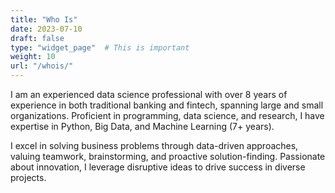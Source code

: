 ```yaml
---
title: "Who Is"
date: 2023-07-10
draft: false
type: "widget_page"  # This is important
weight: 10
url: "/whois/"
---
```

I am an experienced data science professional with over 8 years of experience in both traditional banking and fintech, spanning large and small organizations. Proficient in programming, data science, and research, I have expertise in Python, Big Data, and Machine Learning (7+ years).

I excel in solving business problems through data-driven approaches, valuing teamwork, brainstorming, and proactive solution-finding. Passionate about innovation, I leverage disruptive ideas to drive success in diverse projects.

